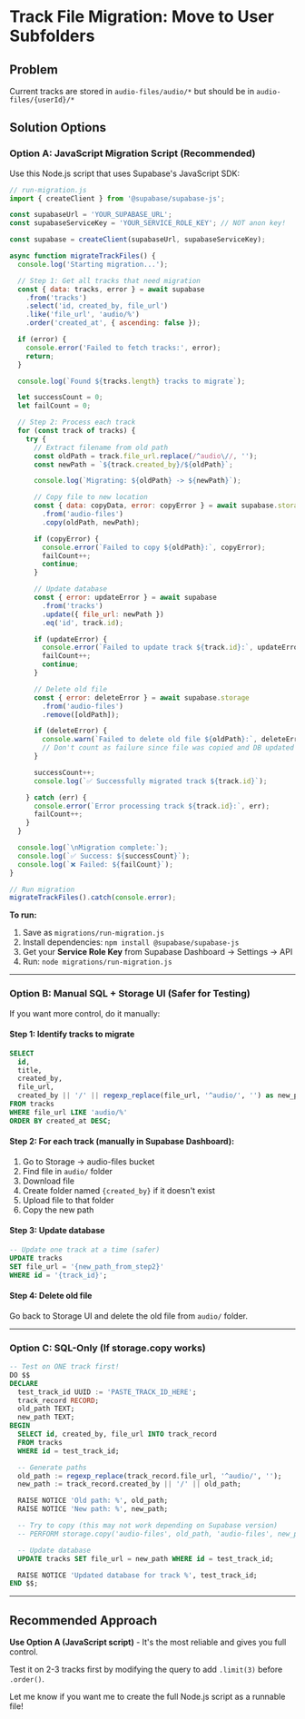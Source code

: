 # Track File Migration: Move to User Subfolders

## Problem
Current tracks are stored in `audio-files/audio/*` but should be in `audio-files/{userId}/*`

## Solution Options

### Option A: JavaScript Migration Script (Recommended)

Use this Node.js script that uses Supabase's JavaScript SDK:

```javascript
// run-migration.js
import { createClient } from '@supabase/supabase-js';

const supabaseUrl = 'YOUR_SUPABASE_URL';
const supabaseServiceKey = 'YOUR_SERVICE_ROLE_KEY'; // NOT anon key!

const supabase = createClient(supabaseUrl, supabaseServiceKey);

async function migrateTrackFiles() {
  console.log('Starting migration...');

  // Step 1: Get all tracks that need migration
  const { data: tracks, error } = await supabase
    .from('tracks')
    .select('id, created_by, file_url')
    .like('file_url', 'audio/%')
    .order('created_at', { ascending: false });

  if (error) {
    console.error('Failed to fetch tracks:', error);
    return;
  }

  console.log(`Found ${tracks.length} tracks to migrate`);

  let successCount = 0;
  let failCount = 0;

  // Step 2: Process each track
  for (const track of tracks) {
    try {
      // Extract filename from old path
      const oldPath = track.file_url.replace(/^audio\//, '');
      const newPath = `${track.created_by}/${oldPath}`;

      console.log(`Migrating: ${oldPath} -> ${newPath}`);

      // Copy file to new location
      const { data: copyData, error: copyError } = await supabase.storage
        .from('audio-files')
        .copy(oldPath, newPath);

      if (copyError) {
        console.error(`Failed to copy ${oldPath}:`, copyError);
        failCount++;
        continue;
      }

      // Update database
      const { error: updateError } = await supabase
        .from('tracks')
        .update({ file_url: newPath })
        .eq('id', track.id);

      if (updateError) {
        console.error(`Failed to update track ${track.id}:`, updateError);
        failCount++;
        continue;
      }

      // Delete old file
      const { error: deleteError } = await supabase.storage
        .from('audio-files')
        .remove([oldPath]);

      if (deleteError) {
        console.warn(`Failed to delete old file ${oldPath}:`, deleteError);
        // Don't count as failure since file was copied and DB updated
      }

      successCount++;
      console.log(`✅ Successfully migrated track ${track.id}`);

    } catch (err) {
      console.error(`Error processing track ${track.id}:`, err);
      failCount++;
    }
  }

  console.log(`\nMigration complete:`);
  console.log(`✅ Success: ${successCount}`);
  console.log(`❌ Failed: ${failCount}`);
}

// Run migration
migrateTrackFiles().catch(console.error);
```

**To run:**
1. Save as `migrations/run-migration.js`
2. Install dependencies: `npm install @supabase/supabase-js`
3. Get your **Service Role Key** from Supabase Dashboard → Settings → API
4. Run: `node migrations/run-migration.js`

---

### Option B: Manual SQL + Storage UI (Safer for Testing)

If you want more control, do it manually:

#### Step 1: Identify tracks to migrate
```sql
SELECT
  id,
  title,
  created_by,
  file_url,
  created_by || '/' || regexp_replace(file_url, '^audio/', '') as new_path
FROM tracks
WHERE file_url LIKE 'audio/%'
ORDER BY created_at DESC;
```

#### Step 2: For each track (manually in Supabase Dashboard):
1. Go to Storage → audio-files bucket
2. Find file in `audio/` folder
3. Download file
4. Create folder named `{created_by}` if it doesn't exist
5. Upload file to that folder
6. Copy the new path

#### Step 3: Update database
```sql
-- Update one track at a time (safer)
UPDATE tracks
SET file_url = '{new_path_from_step2}'
WHERE id = '{track_id}';
```

#### Step 4: Delete old file
Go back to Storage UI and delete the old file from `audio/` folder.

---

### Option C: SQL-Only (If storage.copy works)

```sql
-- Test on ONE track first!
DO $$
DECLARE
  test_track_id UUID := 'PASTE_TRACK_ID_HERE';
  track_record RECORD;
  old_path TEXT;
  new_path TEXT;
BEGIN
  SELECT id, created_by, file_url INTO track_record
  FROM tracks
  WHERE id = test_track_id;

  -- Generate paths
  old_path := regexp_replace(track_record.file_url, '^audio/', '');
  new_path := track_record.created_by || '/' || old_path;

  RAISE NOTICE 'Old path: %', old_path;
  RAISE NOTICE 'New path: %', new_path;

  -- Try to copy (this may not work depending on Supabase version)
  -- PERFORM storage.copy('audio-files', old_path, 'audio-files', new_path);

  -- Update database
  UPDATE tracks SET file_url = new_path WHERE id = test_track_id;

  RAISE NOTICE 'Updated database for track %', test_track_id;
END $$;
```

---

## Recommended Approach

**Use Option A (JavaScript script)** - It's the most reliable and gives you full control.

Test it on 2-3 tracks first by modifying the query to add `.limit(3)` before `.order()`.

Let me know if you want me to create the full Node.js script as a runnable file!
